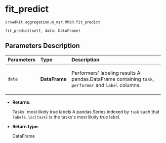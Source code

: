 # fit_predict
`crowdkit.aggregation.m_msr.MMSR.fit_predict`

```
fit_predict(self, data: DataFrame)
```

## Parameters Description

| Parameters | Type | Description |
| :----------| :----| :-----------|
`data`|**DataFrame**|<p>Performers&#x27; labeling results A pandas.DataFrame containing `task`, `performer` and `label` columns.</p>

* **Returns:**

  Tasks' most likely true labels
A pandas.Series indexed by `task` such that `labels.loc[task]`
is the tasks's most likely true label.

* **Return type:**

  DataFrame
